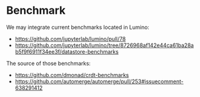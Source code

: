 # Benchmark

We may integrate current benchmarks located in Lumino:

- <https://github.com/jupyterlab/lumino/pull/78>
- <https://github.com/jupyterlab/lumino/tree/8726968af142e44ca61ba28ab5f9f6911f34ee3f/datastore-benchmarks>

The source of those benchmarks:

- <https://github.com/dmonad/crdt-benchmarks>
- <https://github.com/automerge/automerge/pull/253#issuecomment-638291412>
